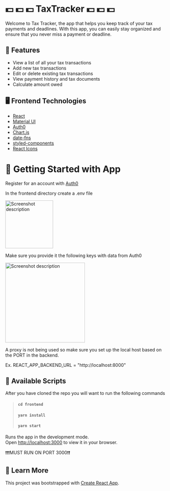 # 💵 💵 💵 TaxTracker 💵 💵 💵

Welcome to Tax Tracker, the app that helps you keep track of your tax payments and deadlines. With this app, you can easily stay organized and ensure that you never miss a payment or deadline.

## 🍱 Features

- View a list of all your tax transactions
- Add new tax transactions
- Edit or delete existing tax transactions
- View payment history and tax documents
- Calculate amount owed

## 🖥 Frontend Technologies

- [React](https://github.com/facebook/create-react-app)
- [Material UI](https://mui.com/)
- [Auth0](https://auth0.com/docs/quickstart/spa/react/01-login)
- [Chart.js](https://www.chartjs.org/)
- [date-fns](https://date-fns.org/)
- [styled-components](https://styled-components.com/)
- [React Icons](https://react-icons.github.io/react-icons/)

# 🏁 Getting Started with App

Register for an account with [Auth0](https://auth0.com/docs/quickstart/spa/react/01-login)

In the frontend directory create a .env file

<img src="https://res.cloudinary.com/dcfqlsnzh/image/upload/v1673056134/mmhopez2ewq8miygguso.png" alt="Screenshot description" width="150">

Make sure you provide it the following keys with data from Auth0

<img src="https://res.cloudinary.com/dcfqlsnzh/image/upload/v1673055967/pbfxwentxsrzk9zopluv.png" alt="Screenshot description" width="250">

A proxy is not being used so make sure you set up the local host based on the PORT in the backend.

Ex. REACT_APP_BACKEND_URL = "http://localhost:8000"

>

## 📜 Available Scripts

After you have cloned the repo you will want to run the following commands

> #### `cd frontend`
>
> #### `yarn install`
>
> #### `yarn start`

Runs the app in the development mode.\
 Open [http://localhost:3000](http://localhost:3000) to view it in your browser.

❗️❗️❗️MUST RUN ON PORT 3000❗️❗️

## 🧠 Learn More

This project was bootstrapped with [Create React App](https://github.com/facebook/create-react-app).

